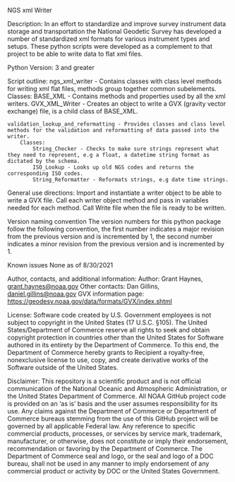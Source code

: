 NGS xml Writer

Description:
    In an effort to standardize and improve survey instrument data storage and transportation
    the National Geodetic Survey has developed a number of standardized xml formats for various
    instrument types and setups. These python scripts were developed as a complement to that project to 
    be able to write data to flat xml files.

Python Version:
    3 and greater

Script outline:
    ngs_xml_writer - Contains classes with class level methods for writing xml flat files, methods group together
    common subelements.
        Classes: 
            BASE_XML - Contains methods and properties used by all the xml writers.
            GVX_XML_Writer - Creates an object to write a GVX (gravity vector exchange) file, is a child class of BASE_XML.

    validation_lookup_and_reformatting - Provides classes and class level methods for the validation and reformatting of data passed into the writer.
        Classes:
            String_Checker - Checks to make sure strings represent what they need to represent, e.g a float, a datetime string format as dictated by the schema.
            ISO_Lookup - Looks up old NGS codes and returns the corresponding ISO codes.
            String_Reformatter - Reformats strings, e.g date time strings.

General use directions:
    Import and instantiate a writer object to be able to write a GVX file. 
    Call each writer object method and pass in variables needed for each method.
    Call Write file when the file is ready to be written.

Version naming convention
    The version numbers for this python package follow the following convention, the first number
    indicates a major revision from the previous version and is incremented by 1, the second number
    indicates a minor revision from the previous version and is incremented by 1.

Known issues
    None as of 8/30/2021

Author, contacts, and additional information:
    Author: 
        Grant Haynes, grant.haynes@noaa.gov
    Other contacts: 
        Dan Gillins, daniel.gillins@noaa.gov 
    GVX information page:
        https://geodesy.noaa.gov/data/formats/GVX/index.shtml

License:
    Software code created by U.S. Government employees is not subject to copyright in the United States (17 U.S.C.
    §105). The United States/Department of Commerce reserve all rights to seek and obtain copyright protection in
    countries other than the United States for Software authored in its entirety by the Department of Commerce. To
    this end, the Department of Commerce hereby grants to Recipient a royalty-free, nonexclusive license to use,
    copy, and create derivative works of the Software outside of the United States.

Disclaimer:
    This repository is a scientific product and is not official communication of the National Oceanic and
    Atmospheric Administration, or the United States Department of Commerce. All NOAA GitHub project code is
    provided on an ‘as is’ basis and the user assumes responsibility for its use. Any claims against the Department of
    Commerce or Department of Commerce bureaus stemming from the use of this GitHub project will be governed
    by all applicable Federal law. Any reference to specific commercial products, processes, or services by service
    mark, trademark, manufacturer, or otherwise, does not constitute or imply their endorsement, recommendation or
    favoring by the Department of Commerce. The Department of Commerce seal and logo, or the seal and logo of a
    DOC bureau, shall not be used in any manner to imply endorsement of any commercial product or activity by
    DOC or the United States Government.
